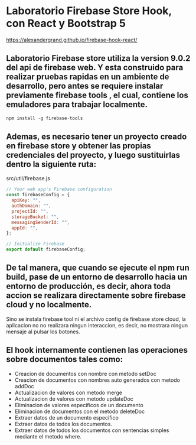 # Laboratorio Firebase Store Hook, con React y Bootstrap 5

https://alexandergrand.github.io/firebase-hook-react/

## Laboratorio Firebase store utiliza la version 9.0.2 del api de firebase web. Y esta construido para realizar pruebas rapidas en un ambiente de desarrollo, pero antes se requiere instalar previamente firebase tools , el cual, contiene los emuladores para trabajar localmente.

```JAVASCRIPT
npm install -g firebase-tools
```

## Ademas, es necesario tener un proyecto creado en firebase store y obtener las propias credenciales del proyecto, y luego sustituirlas dentro la siguiente ruta:

src/util/firebase.js

```JAVASCRIPT
// Your web app's Firebase configuration
const firebaseConfig = {
  apiKey: "",
  authDomain: "",
  projectId: "",
  storageBucket: "",
  messagingSenderId: "",
  appId: "",
};

// Initialize Firebase
export default firebaseConfig;
```

## De tal manera, que cuando se ejecute el npm run build, pase de un entorno de desarrollo hacia un entorno de producción, es decir, ahora toda accion se realizara directamente sobre firebase cloud y no localmente. <br>

Sino se instala firebase tool ni el archivo config de firebase store cloud, la aplicacion no no realizara ningun interaccion, es decir, no mostrara ningun mensaje al pulsar los botones.

## El hook internamente contienen las operaciones sobre documentos tales como:

- Creacion de documentos con nombre con metodo setDoc
- Creacion de documentos con nombres auto generados con metodo addDoc
- Actualizacion de valores con metodo merge
- Actualizacion de valores con metodo updateDoc
- Eliminacion de valores especificos de un documento
- Eliminacion de documentos con el metodo deleteDoc
- Extraer datos de un documento especifico
- Extraer datos de todos los documentos.
- Extraer datos de todos los documentos con sentencias simples mediante el metodo where.
